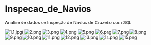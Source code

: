 # Inspecao_de_Navios
Analise de dados de Inspeção de Navios de Cruzeiro com SQL

![1.1.jpg](https://github.com/cleiton-fx/Inspecao_de_Navios/blob/master/imagens/1.1.jpg))
![2.png](https://github.com/cleiton-fx/Inspecao_de_Navios/blob/master/imagens/2.png)
![3.png](https://github.com/cleiton-fx/Inspecao_de_Navios/blob/master/imagens/3.png)
![4.png](https://github.com/cleiton-fx/Inspecao_de_Navios/blob/master/imagens/4.png)
![5.png](https://github.com/cleiton-fx/Inspecao_de_Navios/blob/master/imagens/5.png)
![6.png](https://github.com/cleiton-fx/Inspecao_de_Navios/blob/master/imagens/6.png)
![7.png](https://github.com/cleiton-fx/Inspecao_de_Navios/blob/master/imagens/7.png)
![8.png](https://github.com/cleiton-fx/Inspecao_de_Navios/blob/master/imagens/8.png)
![9.png](https://github.com/cleiton-fx/Inspecao_de_Navios/blob/master/imagens/9.png)
![10.png](https://github.com/cleiton-fx/Inspecao_de_Navios/blob/master/imagens/10.png)
![11.png](https://github.com/cleiton-fx/Inspecao_de_Navios/blob/master/imagens/11.png)
![12.png](https://github.com/cleiton-fx/Inspecao_de_Navios/blob/master/imagens/12.png)
![13.png](https://github.com/cleiton-fx/Inspecao_de_Navios/blob/master/imagens/13.png)
![14.png](https://github.com/cleiton-fx/Inspecao_de_Navios/blob/master/imagens/14.png)
![15.png](https://github.com/cleiton-fx/Inspecao_de_Navios/blob/master/imagens/15.png)

